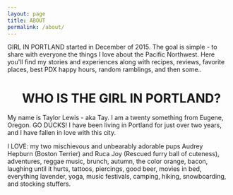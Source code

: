 ```yaml
---
layout: page
title: ABOUT
permalink: /about/
---
```


<div class="about"><div class="post-content"><p class="about-text">GIRL IN PORTLAND started in December of 2015. The goal is simple - to share with everyone the things I love about the Pacific Northwest. Here you'll find my stories and experiences along with recipes, reviews, favorite places, best PDX happy hours, random ramblings, and then some..</p><h1>&nbsp; &nbsp; &nbsp;WHO IS THE GIRL IN PORTLAND?</h1><p class="about-text">My name is Taylor Lewis - aka Tay. I am a twenty something from Eugene, Oregon. GO DUCKS! I have been living in Portland for just over two years, and I have fallen in love with this city.</p><p class="about-text">I LOVE: my two mischievous and unbearably adorable pups Audrey Hepburn (Boston Terrier) and Ruca Joy (Rescued furry ball of cuteness), adventures, reggae music, brunch, autumn, the color orange, bacon, laughing until it hurts, tattoos, piercings, good beer, movies in bed, everything lavender, yoga, music festivals, camping, hiking, snowboarding, and stocking stuffers.</p></div><div class="container-fluid"><div class="about-img"><p class="text-center"><img src="" /></p></div></div></div>